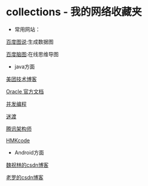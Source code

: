 # collections - 我的网络收藏夹

+ 常用网站：
  
[百度图说](http://tushuo.baidu.com/):生成数据图

[百度脑图](http://naotu.baidu.com/edit.html):在线思维导图


+ java方面

[美团技术博客](http://tech.meituan.com/)

[Oracle 官方文档](http://docs.oracle.com/en/)

[并发编程](http://ifeve.com/)

[迷渡](http://segmentfault.com/blog/justjavac?page=2)

[腾讯架构师](http://timyang.net/)

[HMKcode](http://hmkcode.com/spring-framework-tutorial/)

+ Android方面

[魏祝林的csdn博客](http://blog.csdn.net/Android_Tutor/article/list/3)

[老罗的csdn博客](http://blog.csdn.net/Luoshengyang/ )
